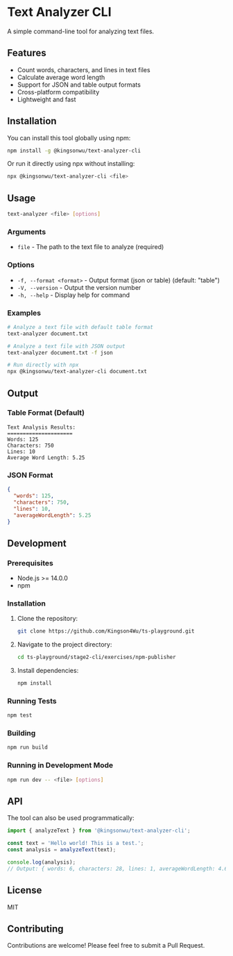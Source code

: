 # Text Analyzer CLI

A simple command-line tool for analyzing text files.

## Features

- Count words, characters, and lines in text files
- Calculate average word length
- Support for JSON and table output formats
- Cross-platform compatibility
- Lightweight and fast

## Installation

You can install this tool globally using npm:

```bash
npm install -g @kingsonwu/text-analyzer-cli
```

Or run it directly using npx without installing:

```bash
npx @kingsonwu/text-analyzer-cli <file>
```

## Usage

```bash
text-analyzer <file> [options]
```

### Arguments

- `file` - The path to the text file to analyze (required)

### Options

- `-f, --format <format>` - Output format (json or table) (default: "table")
- `-V, --version` - Output the version number
- `-h, --help` - Display help for command

### Examples

```bash
# Analyze a text file with default table format
text-analyzer document.txt

# Analyze a text file with JSON output
text-analyzer document.txt -f json

# Run directly with npx
npx @kingsonwu/text-analyzer-cli document.txt
```

## Output

### Table Format (Default)

```
Text Analysis Results:
=====================
Words: 125
Characters: 750
Lines: 10
Average Word Length: 5.25
```

### JSON Format

```json
{
  "words": 125,
  "characters": 750,
  "lines": 10,
  "averageWordLength": 5.25
}
```

## Development

### Prerequisites

- Node.js >= 14.0.0
- npm

### Installation

1. Clone the repository:

   ```bash
   git clone https://github.com/Kingson4Wu/ts-playground.git
   ```

2. Navigate to the project directory:

   ```bash
   cd ts-playground/stage2-cli/exercises/npm-publisher
   ```

3. Install dependencies:
   ```bash
   npm install
   ```

### Running Tests

```bash
npm test
```

### Building

```bash
npm run build
```

### Running in Development Mode

```bash
npm run dev -- <file> [options]
```

## API

The tool can also be used programmatically:

```javascript
import { analyzeText } from '@kingsonwu/text-analyzer-cli';

const text = 'Hello world! This is a test.';
const analysis = analyzeText(text);

console.log(analysis);
// Output: { words: 6, characters: 28, lines: 1, averageWordLength: 4.67 }
```

## License

MIT

## Contributing

Contributions are welcome! Please feel free to submit a Pull Request.
